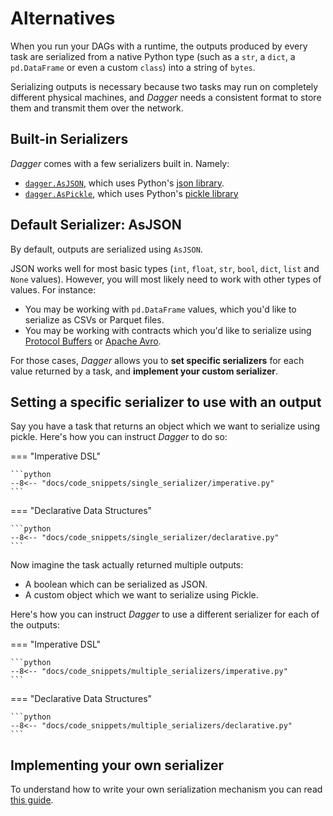 # Alternatives

When you run your DAGs with a runtime, the outputs produced by every task are serialized from a native Python type (such as a `str`, a `dict`, a `pd.DataFrame` or even a custom `class`) into a string of `bytes`.

Serializing outputs is necessary because two tasks may run on completely different physical machines, and _Dagger_ needs a consistent format to store them and transmit them over the network.

## Built-in Serializers

_Dagger_ comes with a few serializers built in. Namely:

* [`dagger.AsJSON`](json.md), which uses Python's [json library](https://docs.python.org/3/library/json.html).
* [`dagger.AsPickle`](pickle.md), which uses Python's [pickle library](https://docs.python.org/3/library/pickle.html)


## Default Serializer: AsJSON

By default, outputs are serialized using `AsJSON`.

JSON works well for most basic types (`int`, `float`, `str`, `bool`, `dict`, `list` and `None` values). However, you will most likely need to work with other types of values. For instance:

* You may be working with `pd.DataFrame` values, which you'd like to serialize as CSVs or Parquet files.
* You may be working with contracts which you'd like to serialize using [Protocol Buffers](https://developers.google.com/protocol-buffers) or [Apache Avro](https://avro.apache.org/).

For those cases, _Dagger_ allows you to __set specific serializers__ for each value returned by a task, and __implement your custom serializer__.


## Setting a specific serializer to use with an output

Say you have a task that returns an object which we want to serialize using pickle. Here's how you can instruct _Dagger_ to do so:

=== "Imperative DSL"

    ```python
    --8<-- "docs/code_snippets/single_serializer/imperative.py"
    ```

=== "Declarative Data Structures"

    ```python
    --8<-- "docs/code_snippets/single_serializer/declarative.py"
    ```


Now imagine the task actually returned multiple outputs:

- A boolean which can be serialized as JSON.
- A custom object which we want to serialize using Pickle.

Here's how you can instruct _Dagger_ to use a different serializer for each of the outputs:


=== "Imperative DSL"

    ```python
    --8<-- "docs/code_snippets/multiple_serializers/imperative.py"
    ```

=== "Declarative Data Structures"

    ```python
    --8<-- "docs/code_snippets/multiple_serializers/declarative.py"
    ```


## Implementing your own serializer

To understand how to write your own serialization mechanism you can read [this guide](write-your-own.md).


